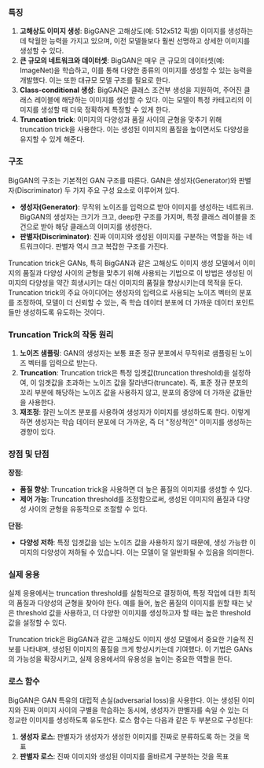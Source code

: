 

### 특징

1. **고해상도 이미지 생성**: BigGAN은 고해상도(예: 512x512 픽셀) 이미지를 생성하는 데 탁월한 능력을 가지고 있으며, 이전 모델들보다 훨씬 선명하고 상세한 이미지를 생성할 수 있다.
2. **큰 규모의 네트워크와 데이터셋**: BigGAN은 매우 큰 규모의 데이터셋(예: ImageNet)을 학습하고, 이를 통해 다양한 종류의 이미지를 생성할 수 있는 능력을 개발했다. 이는 또한 대규모 모델 구조를 필요로 한다.
3. **Class-conditional 생성**: BigGAN은 클래스 조건부 생성을 지원하여, 주어진 클래스 레이블에 해당하는 이미지를 생성할 수 있다. 이는 모델이 특정 카테고리의 이미지를 생성할 때 더욱 정확하게 특정할 수 있게 한다.
4. **Truncation trick**: 이미지의 다양성과 품질 사이의 균형을 맞추기 위해 truncation trick을 사용한다. 이는 생성된 이미지의 품질을 높이면서도 다양성을 유지할 수 있게 해준다.

### 구조

BigGAN의 구조는 기본적인 GAN 구조를 따른다. GAN은 생성자(Generator)와 판별자(Discriminator) 두 가지 주요 구성 요소로 이루어져 있다.

- **생성자(Generator)**: 무작위 노이즈를 입력으로 받아 이미지를 생성하는 네트워크. BigGAN의 생성자는 크기가 크고, deep한 구조를 가지며, 특정 클래스 레이블을 조건으로 받아 해당 클래스의 이미지를 생성한다.
- **판별자(Discriminator)**: 진짜 이미지와 생성된 이미지를 구분하는 역할을 하는 네트워크이다. 판별자 역시 크고 복잡한 구조를 가진다.



Truncation trick은 GANs, 특히 BigGAN과 같은 고해상도 이미지 생성 모델에서 이미지의 품질과 다양성 사이의 균형을 맞추기 위해 사용되는 기법으로 이 방법은 생성된 이미지의 다양성을 약간 희생시키는 대신 이미지의 품질을 향상시키는데 목적을 둔다. Truncation trick의 주요 아이디어는 생성자의 입력으로 사용되는 노이즈 벡터의 분포를 조정하여, 모델이 더 신뢰할 수 있는, 즉 학습 데이터 분포에 더 가까운 데이터 포인트들만 생성하도록 유도하는 것이다.

### Truncation Trick의 작동 원리

1. **노이즈 샘플링**: GAN의 생성자는 보통 표준 정규 분포에서 무작위로 샘플링된 노이즈 벡터를 입력으로 받는다. 
2. **Truncation**: Truncation trick은 특정 임곗값(truncation threshold)을 설정하여, 이 임곗값을 초과하는 노이즈 값을 잘라낸다(truncate).  즉, 표준 정규 분포의 꼬리 부분에 해당하는 노이즈 값을 사용하지 않고, 분포의 중앙에 더 가까운 값들만을 사용한다.
3. **재조정**: 잘린 노이즈 분포를 사용하여 생성자가 이미지를 생성하도록 한다. 이렇게 하면 생성자는 학습 데이터 분포에 더 가까운, 즉 더 "정상적인" 이미지를 생성하는 경향이 있다.

### 장점 및 단점

**장점**:
- **품질 향상**: Truncation trick을 사용하면 더 높은 품질의 이미지를 생성할 수 있다. 
- **제어 가능**: Truncation threshold를 조정함으로써, 생성된 이미지의 품질과 다양성 사이의 균형을 유동적으로 조절할 수 있다.

**단점**:
- **다양성 저하**: 특정 임곗값을 넘는 노이즈 값을 사용하지 않기 때문에, 생성 가능한 이미지의 다양성이 저하될 수 있습니다. 이는 모델이 덜 일반화될 수 있음을 의미한다.

### 실제 응용

실제 응용에서는 truncation threshold를 실험적으로 결정하여, 특정 작업에 대한 최적의 품질과 다양성의 균형을 찾아야 한다. 예를 들어, 높은 품질의 이미지를 원할 때는 낮은 threshold 값을 사용하고, 더 다양한 이미지를 생성하고자 할 때는 높은 threshold 값을 설정할 수 있다.

Truncation trick은 BigGAN과 같은 고해상도 이미지 생성 모델에서 중요한 기술적 진보를 나타내며, 생성된 이미지의 품질을 크게 향상시키는데 기여했다. 이 기법은 GANs의 가능성을 확장시키고, 실제 응용에서의 유용성을 높이는 중요한 역할을 한다.


### 로스 함수

BigGAN은 GAN 특유의 대립적 손실(adversarial loss)을 사용한다. 이는 생성된 이미지와 진짜 이미지 사이의 구별을 학습하는 동시에, 생성자가 판별자를 속일 수 있는 더 정교한 이미지를 생성하도록 유도한다. 로스 함수는 다음과 같은 두 부분으로 구성된다:

1. **생성자 로스**: 판별자가 생성자가 생성한 이미지를 진짜로 분류하도록 하는 것을 목표
2. **판별자 로스**: 진짜 이미지와 생성된 이미지를 올바르게 구분하는 것을 목표



